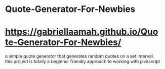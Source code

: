 # Quote-Generator-For-Newbies<br>
#  https://gabriellaamah.github.io/Quote-Generator-For-Newbies/ 
a simple quote generator that generates random quotes on a set interval. this project is totally a beginner friendly approach to working with javascript
